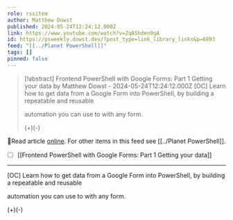 ```yaml
---
role: rssitem
author: Matthew Dowst
published: 2024-05-24T12:24:12.000Z
link: https://www.youtube.com/watch?v=ZqAShden9qA
id: https://psweekly.dowst.dev/?post_type=link_library_links&p=6893
feed: "[[../Planet PowerShell]]"
tags: []
pinned: false
---
```

> [!abstract] Frontend PowerShell with Google Forms: Part 1 Getting your data by Matthew Dowst - 2024-05-24T12:24:12.000Z
> [OC] Learn how to get data from a Google Form into PowerShell, by building a repeatable and reusable
> 
> automation you can use to with any form.
> 
> (+)(-)

🔗Read article [online](https://www.youtube.com/watch?v=ZqAShden9qA). For other items in this feed see [[../Planet PowerShell]].

- [ ] [[Frontend PowerShell with Google Forms꞉ Part 1 Getting your data]]
- - -
[OC] Learn how to get data from a Google Form into PowerShell, by building a repeatable and reusable

automation you can use to with any form.

(+)(-)